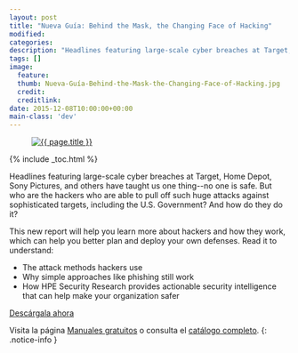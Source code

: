 ```yaml
---
layout: post
title: "Nueva Guía: Behind the Mask, the Changing Face of Hacking"
modified:
categories:
description: "Headlines featuring large-scale cyber breaches at Target, Home Depot, Sony Pictures, and others have taught us one thing--no one is safe. But who are the hackers who are able to pull off such huge attacks against sophisticated targets, including the U.S. Government? And how do they do it?"
tags: []
image:
  feature:
  thumb: Nueva-Guía-Behind-the-Mask-the-Changing-Face-of-Hacking.jpg
  credit:
  creditlink:
date: 2015-12-08T10:00:00+00:00
main-class: 'dev'
---
```


<figure>
  <a href="http://elbauldelprogramador.tradepub.com/c/pubRD.mpl?sr=oc&_t=oc:&qf=w_hp467"><img src="/assets/img/Nueva-Guía-Behind-the-Mask-the-Changing-Face-of-Hacking2.jpg" title="{{ page.title }}" alt="{{ page.title }}" /></a>
</figure>

{% include _toc.html %}

Headlines featuring large-scale cyber breaches at Target, Home Depot, Sony Pictures, and others have taught us one thing--no one is safe. But who are the hackers who are able to pull off such huge attacks against sophisticated targets, including the U.S. Government? And how do they do it?

This new report will help you learn more about hackers and how they work, which can help you better plan and deploy your own defenses. Read it to understand:

<!--ad-->

- The attack methods hackers use
- Why simple approaches like phishing still work
- How HPE Security Research provides actionable security intelligence that can help make your organization safer

<div class="btn-success">
  <a href="http://elbauldelprogramador.tradepub.com/c/pubRD.mpl?sr=oc&_t=oc:&qf=w_hp467" target="_blank">Descárgala ahora</a>
</div>

Visita la página [Manuales gratuitos][2] o consulta el [catálogo completo][3].
{: .notice-info }

[2]: /manuales-gratuitos/
[3]: http://elbauldelprogramador.tradepub.com/category/information-technology/1207/ "Catálogo completo de Guías gratuítas "
